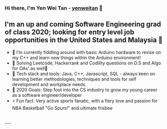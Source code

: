 ### Hi there, I'm Yen Wei Tan - [yenweitan][website] 👋

## I'm an up and coming Software Engineering grad of class 2020; looking for entry level job opportunities in the United States and Malaysia 🚀

- 🔭 I’m currently fiddling around with basic Arduino hardware to revise on my C++ and learn new things within the Arduino environment!
- 🌱 Solving Leetcode, Hackerrank and Codility questions on D.S and Algo for OAs' as well🤣
- 👯 Tech stack and tools: Java, C++, Javascript, SQL - always keen on learning better methodologies, techniques and tools for self development and workplace needs.
- 🥅 2020 Goals: Step foot into the CS industry to grow my young career as a software engineer/developer
- ⚡ Fun fact: Very active sports fanatic, with a fiery love and passion for NBA Basketball "Go Spurs!" and ultimate frisbee

<br />
---

[website]: https://yenwei-tan.netlify.app/ 
[blog]: https://yenwei-blog.netlify.app/
[linkedin]: https://www.linkedin.com/in/yen-wei-tan-588326160/

